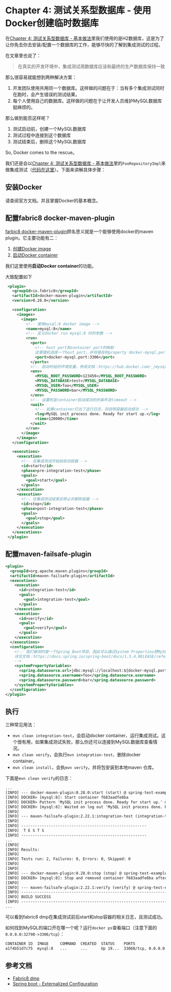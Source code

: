 # Chapter 4: 测试关系型数据库 - 使用Docker创建临时数据库

在[Chapter 4: 测试关系型数据库 - 基本做法][chapter_4_s1_basic]里我们使用的是H2数据库，这是为了让你免去你去安装/配置一个数据库的工作，能够尽快的了解到集成测试的过程。

在文章里也说了：

> 在真实的开发环境中，集成测试用数据库应该和最终的生产数据库保持一致

那么很容易就能想到两种解决方案：

1. 开发团队使用共用同一个数据库。这样做的问题在于：当有多个集成测试同时在跑时，会产生错误的测试结果。
2. 每个人使用自己的数据库。这样做的问题在于让开发人员维护MySQL数据库挺麻烦的。

那么做到能否这样呢？

1. 测试启动前，创建一个MySQL数据库
2. 测试过程中连接到这个数据库
3. 测试结束后，删除这个MySQL数据库

So, Docker comes to the rescue。

我们还是会以[Chapter 4: 测试关系型数据库 - 基本做法][chapter_4_s1_basic]里的`FooRepositoryImpl`来做集成测试（[代码在这里][code-rdbs-docker]）。下面来讲解具体步骤：

## 安装Docker

请查阅官方文档。并且掌握Docker的基本概念。

## 配置fabric8 docker-maven-plugin

[farbic8 docker-maven-plugin][fabric8-dmp]顾名思义就是一个能够使用docker的maven plugin。它主要功能有二：

1. [创建Docker image][fabric8-dmp-build]
2. [启动Docker container][fabric8-dmp-start]

我们这里使用**启动Docker container**的功能。

大致配置如下

```xml
 <plugin>
   <groupId>io.fabric8</groupId>
   <artifactId>docker-maven-plugin</artifactId>
   <version>0.28.0</version>

   <configuration>
     <images>
       <image>
         <!-- 使用mysql:8 docker image -->
         <name>mysql:8</name>
         <!-- 定义docker run mysql:8 时的参数 -->
         <run>
           <ports>
             <!-- host port到container port的映射
             这里随机选择一个host port，并将值存到property docker-mysql.port里 -->
             <port>docker-mysql.port:3306</port>
           </ports>
           <!-- 启动时给的环境变量，参阅文档：https://hub.docker.com/_/mysql -->
           <env>
             <MYSQL_ROOT_PASSWORD>123456</MYSQL_ROOT_PASSWORD>
             <MYSQL_DATABASE>test</MYSQL_DATABASE>
             <MYSQL_USER>foo</MYSQL_USER>
             <MYSQL_PASSWORD>bar</MYSQL_PASSWORD>
           </env>
           <!-- 设置判定container启动成功的的条件及timeout -->
           <wait>
             <!-- 如果container打出了这行日志，则说明容器启动成功 -->
             <log>MySQL init process done. Ready for start up.</log>
             <time>120000</time>
           </wait>
         </run>
       </image>
     </images>
   </configuration>

   <executions>
     <execution>
       <!-- 在集成测试开始前启动容器 -->
       <id>start</id>
       <phase>pre-integration-test</phase>
       <goals>
         <goal>start</goal>
       </goals>
     </execution>
     <execution>
       <!-- 在集成测试结束后停止并删除容器 -->
       <id>stop</id>
       <phase>post-integration-test</phase>
       <goals>
         <goal>stop</goal>
       </goals>
     </execution>
   </executions>
 </plugin>
```

## 配置maven-failsafe-plugin

```xml
<plugin>
  <groupId>org.apache.maven.plugins</groupId>
  <artifactId>maven-failsafe-plugin</artifactId>
  <executions>
    <execution>
      <id>integration-test</id>
      <goals>
        <goal>integration-test</goal>
      </goals>
    </execution>
    <execution>
      <id>verify</id>
      <goals>
        <goal>verify</goal>
      </goals>
    </execution>
  </executions>
  <configuration>
    <!-- 我们被测的是一个Spring Boot项目，因此可以通过System Properties把MySQL container的相关信息传递给程序
    详见文档：https://docs.spring.io/spring-boot/docs/1.5.4.RELEASE/reference/html/boot-features-external-config.html
    -->
    <systemPropertyVariables>
      <spring.datasource.url>jdbc:mysql://localhost:${docker-mysql.port}/test</spring.datasource.url>
      <spring.datasource.username>foo</spring.datasource.username>
      <spring.datasource.password>bar</spring.datasource.password>
    </systemPropertyVariables>
  </configuration>
</plugin>
```

## 执行

三种常见用法：

* `mvn clean integration-test`，会启动docker container、运行集成测试。这个很有用，如果集成测试失败，那么你还可以连接到MySQL数据库查看情况。
* `mvn clean verify`，会执行`mvn integration-test`、删除docker container。
* `mvn clean install`，会执`mvn verify`，并将包安装到本地maven 仓库。

下面是`mvn clean verify`的日志：

```txt
...
[INFO] --- docker-maven-plugin:0.28.0:start (start) @ spring-test-examples-rdbs-docker ---
[INFO] DOCKER> [mysql:8]: Start container f683aadfe8ba
[INFO] DOCKER> Pattern 'MySQL init process done. Ready for start up.' matched for container f683aadfe8ba
[INFO] DOCKER> [mysql:8]: Waited on log out 'MySQL init process done. Ready for start up.' 13717 ms
[INFO]
[INFO] --- maven-failsafe-plugin:2.22.1:integration-test (integration-test) @ spring-test-examples-rdbs-docker ---
[INFO]
[INFO] -------------------------------------------------------
[INFO]  T E S T S
[INFO] -------------------------------------------------------
...
[INFO]
[INFO] Results:
[INFO]
[INFO] Tests run: 2, Failures: 0, Errors: 0, Skipped: 0
[INFO]
[INFO]
[INFO] --- docker-maven-plugin:0.28.0:stop (stop) @ spring-test-examples-rdbs-docker ---
[INFO] DOCKER> [mysql:8]: Stop and removed container f683aadfe8ba after 0 ms
[INFO]
[INFO] --- maven-failsafe-plugin:2.22.1:verify (verify) @ spring-test-examples-rdbs-docker ---
[INFO] ------------------------------------------------------------------------
[INFO] BUILD SUCCESS
[INFO] ------------------------------------------------------------------------
...
```

可以看到fabric8 dmp在集成测试前后start和stop容器的相关日志，且测试成功。

如何找到MySQL的端口开在哪一个呢？运行`docker ps`查看端口（注意下面的`0.0.0.0:32798->3306/tcp`）：

```txt
CONTAINER ID  IMAGE     COMMAND  CREATED  STATUS    PORTS                                NAMES
a1f4b51d7c75  mysql:8   ...      ...      Up 19...  33060/tcp, 0.0.0.0:32798->3306/tcp   mysql-1
```

## 参考文档

* [Fabric8 dmp][fabric8-dmp]
* [Spring boot - Externalized Configuration][doc-spring-boot-ext-config]


[chapter_4_s1_basic]: chapter_4_s1_basic.md
[code-rdbs-docker]:rdbs-docker
[fabric8-dmp]: https://dmp.fabric8.io/

[fabric8-dmp-build]: https://dmp.fabric8.io/#docker:build
[fabric8-dmp-start]: https://dmp.fabric8.io/#docker:start

[doc-spring-boot-ext-config]: https://docs.spring.io/spring-boot/docs/1.5.4.RELEASE/reference/html/boot-features-external-config.html